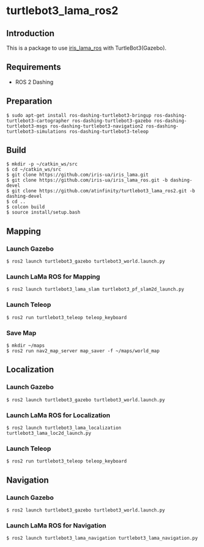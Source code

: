# turtlebot3_lama_ros2

## Introduction
This is a package to use [iris_lama_ros](https://github.com/iris-ua/iris_lama_ros) with TurtleBot3(Gazebo).

## Requirements

- ROS 2 Dashing

## Preparation
```
$ sudo apt-get install ros-dashing-turtlebot3-bringup ros-dashing-turtlebot3-cartographer ros-dashing-turtlebot3-gazebo ros-dashing-turtlebot3-msgs ros-dashing-turtlebot3-navigation2 ros-dashing-turtlebot3-simulations ros-dashing-turtlebot3-teleop
```

## Build

```
$ mkdir -p ~/catkin_ws/src
$ cd ~/catkin_ws/src
$ git clone https://github.com/iris-ua/iris_lama.git
$ git clone https://github.com/iris-ua/iris_lama_ros.git -b dashing-devel
$ git clone https://github.com/atinfinity/turtlebot3_lama_ros2.git -b dashing-devel
$ cd ..
$ colcon build
$ source install/setup.bash
```

## Mapping
### Launch Gazebo

```
$ ros2 launch turtlebot3_gazebo turtlebot3_world.launch.py
```

### Launch LaMa ROS for Mapping

```
$ ros2 launch turtlebot3_lama_slam turtlebot3_pf_slam2d_launch.py
```

### Launch Teleop

```
$ ros2 run turtlebot3_teleop teleop_keyboard
```

### Save Map

```
$ mkdir ~/maps
$ ros2 run nav2_map_server map_saver -f ~/maps/world_map
```

## Localization
### Launch Gazebo

```
$ ros2 launch turtlebot3_gazebo turtlebot3_world.launch.py
```

### Launch LaMa ROS for Localization

```
$ ros2 launch turtlebot3_lama_localization turtlebot3_lama_loc2d_launch.py
```

### Launch Teleop

```
$ ros2 run turtlebot3_teleop teleop_keyboard
```

## Navigation
### Launch Gazebo

```
$ ros2 launch turtlebot3_gazebo turtlebot3_world.launch.py
```

### Launch LaMa ROS for Navigation

```
$ ros2 launch turtlebot3_lama_navigation turtlebot3_lama_navigation.py
```
